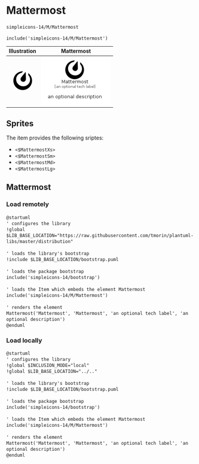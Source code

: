 # Mattermost


```text
simpleicons-14/M/Mattermost
```

```text
include('simpleicons-14/M/Mattermost')
```



| Illustration | Mattermost |
| :---: | :---: |
| ![illustration for Illustration](../../simpleicons-14/M/Mattermost.png) | ![illustration for Mattermost](../../simpleicons-14/M/Mattermost.Local.png) |



## Sprites
The item provides the following sriptes:

- `<$MattermostXs>`
- `<$MattermostSm>`
- `<$MattermostMd>`
- `<$MattermostLg>`





## Mattermost

### Load remotely
```plantuml
@startuml
' configures the library
!global $LIB_BASE_LOCATION="https://raw.githubusercontent.com/tmorin/plantuml-libs/master/distribution"

' loads the library's bootstrap
!include $LIB_BASE_LOCATION/bootstrap.puml

' loads the package bootstrap
include('simpleicons-14/bootstrap')

' loads the Item which embeds the element Mattermost
include('simpleicons-14/M/Mattermost')

' renders the element
Mattermost('Mattermost', 'Mattermost', 'an optional tech label', 'an optional description')
@enduml
```

### Load locally
```plantuml
@startuml
' configures the library
!global $INCLUSION_MODE="local"
!global $LIB_BASE_LOCATION="../.."

' loads the library's bootstrap
!include $LIB_BASE_LOCATION/bootstrap.puml

' loads the package bootstrap
include('simpleicons-14/bootstrap')

' loads the Item which embeds the element Mattermost
include('simpleicons-14/M/Mattermost')

' renders the element
Mattermost('Mattermost', 'Mattermost', 'an optional tech label', 'an optional description')
@enduml
```

